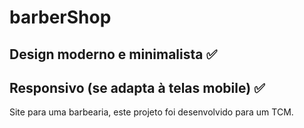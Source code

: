 # barberShop
## Design moderno e minimalista ✅
## Responsivo (se adapta à telas mobile) ✅
Site para uma barbearia, este projeto foi desenvolvido para um TCM.
